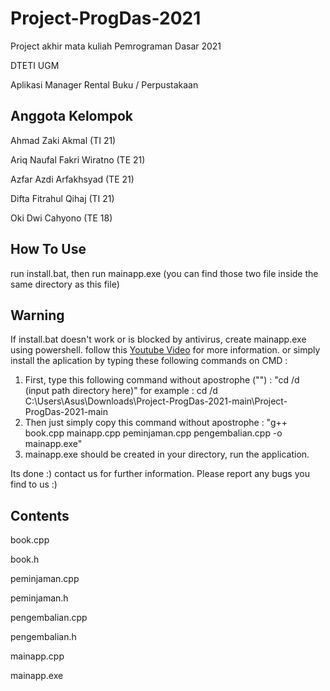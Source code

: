 # Project-ProgDas-2021
Project akhir mata kuliah Pemrograman Dasar 2021

DTETI UGM

Aplikasi Manager Rental Buku / Perpustakaan

## Anggota Kelompok

Ahmad Zaki Akmal (TI 21)

Ariq Naufal Fakri Wiratno (TE 21)

Azfar Azdi Arfakhsyad (TE 21)

Difta Fitrahul Qihaj (TI 21)

Oki Dwi Cahyono (TE 18)

## How To Use

run install.bat, then run mainapp.exe (you can find those two file inside the same directory as this file) 

## Warning
If install.bat doesn't work or is blocked by antivirus, create mainapp.exe using powershell. follow this [Youtube Video](https://youtu.be/pZvJwzvwFFk?t=198) for more information.
or simply install the aplication by typing these following commands on CMD :
1. First, type this following command without apostrophe ("") : "cd /d (input path directory here)"
      for example : cd /d C:\Users\Asus\Downloads\Project-ProgDas-2021-main\Project-ProgDas-2021-main
2. Then just simply copy this command without apostrophe : "g++ book.cpp mainapp.cpp peminjaman.cpp pengembalian.cpp -o mainapp.exe"
3. mainapp.exe should be created in your directory, run the application.

Its done :) contact us for further information. Please report any bugs you find to us :)

## Contents
book.cpp

book.h

peminjaman.cpp

peminjaman.h

pengembalian.cpp

pengembalian.h

mainapp.cpp

mainapp.exe
